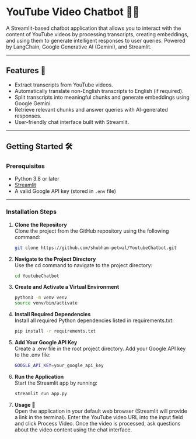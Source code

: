 # YouTube Video Chatbot 🎥🤖

A Streamlit-based chatbot application that allows you to interact with the content of YouTube videos by processing transcripts, creating embeddings, and using them to generate intelligent responses to user queries. Powered by LangChain, Google Generative AI (Gemini), and Streamlit.

---

## Features 🚀

- Extract transcripts from YouTube videos.
- Automatically translate non-English transcripts to English (if required).
- Split transcripts into meaningful chunks and generate embeddings using Google Gemini.
- Retrieve relevant chunks and answer queries with AI-generated responses.
- User-friendly chat interface built with Streamlit.

---

## Getting Started 🛠️

### Prerequisites

- Python 3.8 or later
- [Streamlit](https://streamlit.io/)
- A valid Google API key (stored in `.env` file)

---

### Installation Steps

1. **Clone the Repository**  
   Clone the project from the GitHub repository using the following command:
   ```bash
   git clone https://github.com/shubham-petwal/YoutubeChatbot.git
   ```
   
2. **Navigate to the Project Directory**  
   Use the cd command to navigate to the project directory:
   ```bash
   cd YoutubeChatbot
   ```
3. **Create and Activate a Virtual Environment**  
   ```bash
   python3 -m venv venv
   source venv/bin/activate
   ```
4. **Install Required Dependencies**  
   Install all required Python dependencies listed in requirements.txt:
   ```bash
   pip install -r requirements.txt
   ```
5. **Add Your Google API Key**  
   Create a .env file in the root project directory.
   Add your Google API key to the .env file:
   ```bash
   GOOGLE_API_KEY=your_google_api_key
   ```
6. **Run the Application**  
    Start the Streamlit app by running:
   ```bash
   streamlit run app.py
   ```
5. **Usage 📖**  
    Open the application in your default web browser (Streamlit will provide a link in the terminal).
    Enter the YouTube video URL into the input field and click Process Video.
    Once the video is processed, ask questions about the video content using the chat interface.
